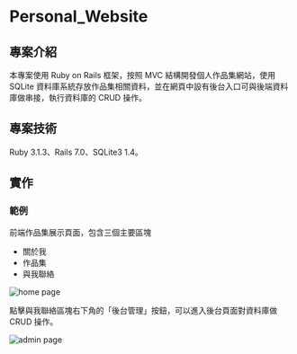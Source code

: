 # Personal_Website
## 專案介紹
本專案使用 Ruby on Rails 框架，按照 MVC 結構開發個人作品集網站，使用 SQLite 資料庫系統存放作品集相關資料，並在網頁中設有後台入口可與後端資料庫做串接，執行資料庫的 CRUD 操作。

## 專案技術
Ruby 3.1.3、Rails 7.0、SQLite3 1.4。

## 實作
### 範例
前端作品集展示頁面，包含三個主要區塊
* 關於我
* 作品集
* 與我聯絡

![home page](./fig/home.png)

點擊與我聯絡區塊右下角的「後台管理」按鈕，可以進入後台頁面對資料庫做 CRUD 操作。

![admin page](./fig/admin.png)
